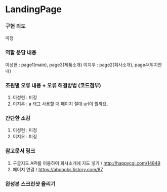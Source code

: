 # LandingPage
### 구현 의도
미정
### 역할 분담 내용
이성현 : page1(main), page3(제품소개)
이지우 : page2(회사소개), page4(위치안내)
### 조원별 오류 내용 + 오류 해결방법 (코드첨부)
1. 이성현 : 미정
2. 이지우 : a 태그 사용할 때 페이지 절대 url이 뭘까요.
### 간단한 소감
1. 이성현 : 미정
2. 이지우 : 미정
### 참고문서 링크
1. 구글지도 API를 이용하여 회사소개에 지도 넣기 / http://happycgi.com/14849
2. 페이지 연결 /
https://aboooks.tistory.com/87

### 완성본 스크린샷 올리기